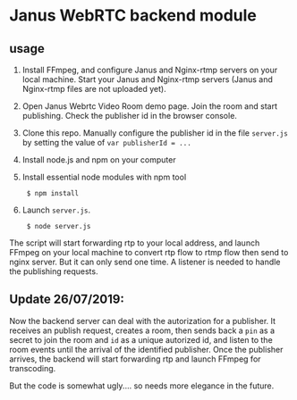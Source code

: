 # Janus WebRTC backend module

## usage

1. Install FFmpeg, and configure Janus and Nginx-rtmp servers on your local machine. Start your Janus and Nginx-rtmp servers (Janus and Nginx-rtmp files are not uploaded yet).

2. Open Janus Webrtc Video Room demo page. Join the room and start publishing. Check the publisher id in the browser console.

3. Clone this repo. Manually configure the publisher id in the file `server.js` by setting the value of `var publisherId = ...`

4. Install node.js and npm on your computer

5. Install essential node modules with npm tool

        $ npm install

6. Launch `server.js`.
        
        $ node server.js 

The script will start forwarding rtp to your local address, and launch FFmpeg on your local machine to convert rtp flow to rtmp flow then send to nginx server. But it can only send one time. A listener is needed to handle the publishing requests.

## Update 26/07/2019:

Now the backend server can deal with the autorization for a publisher. It receives an publish request, creates a room, then sends back a `pin` as a secret to join the room and `id` as a unique autorized id, and listen to the room events until the arrival of the identified publisher. Once the publisher arrives, the backend will start forwarding rtp and launch FFmpeg for transcoding. 

But the code is somewhat ugly.... so needs more elegance in the future.